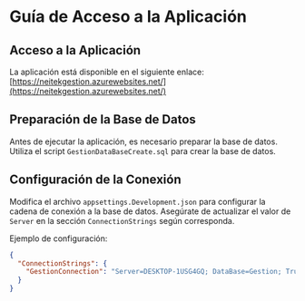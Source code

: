 # Guía de Acceso a la Aplicación

## Acceso a la Aplicación

La aplicación está disponible en el siguiente enlace:
[https://neitekgestion.azurewebsites.net/](https://neitekgestion.azurewebsites.net/)

## Preparación de la Base de Datos

Antes de ejecutar la aplicación, es necesario preparar la base de datos. Utiliza el script `GestionDataBaseCreate.sql` para crear la base de datos.

## Configuración de la Conexión

Modifica el archivo `appsettings.Development.json` para configurar la cadena de conexión a la base de datos. Asegúrate de actualizar el valor de `Server` en la sección `ConnectionStrings` según corresponda.

Ejemplo de configuración:

```json
{
  "ConnectionStrings": {
    "GestionConnection": "Server=DESKTOP-1USG4GQ; DataBase=Gestion; TrustServerCertificate=true; Trusted_Connection=True;"
  }
}
